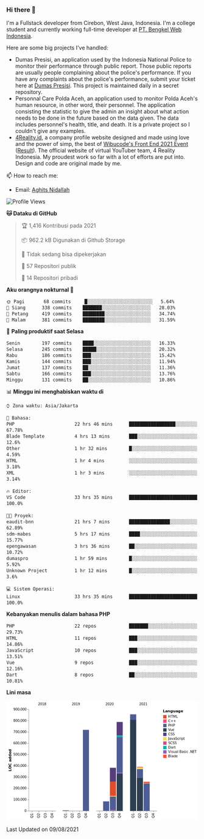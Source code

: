 ### Hi there 👋
I'm a Fullstack developer from Cirebon, West Java, Indonesia. I'm a college student and currently working full-time developer at [PT. Bengkel Web Indonesia](https://github.com/PT-Bengkel-Web-Indonesia).

Here are some big projects I've handled:
- Dumas Presisi, an application used by the Indonesia National Police to monitor their performance through public report. Those public reports are usually people complaining about the police's performance. If you have any complaints about the police's performance, submit your ticket here at [Dumas Presisi](https://dumaspresisi.polri.go.id/dumaspro). This project is maintained daily in a secret repository.
- Personnal Care Polda Aceh, an application used to monitor Polda Aceh's human resource, in other word, their personnel. The application consisting the statistic to give the admin an insight about what action needs to be done in the future based on the data given. The data includes personnel's health, title, and death. It is a private project so I couldn't give any examples.
- [4Reality.id](https://4reality.id), a company profile website designed and made using love and the power of simp, the best of [Wibucode's Front End 2021 Event](https://github.com/wibucode02/submision-event-frontend-2021) ([Result](https://github.com/wibucode02/top-5-pemenang-event-front-end-wibucode-2021)). The official website of virtual YouTuber team, 4 Reality Indonesia. My proudest work so far with a lot of efforts are put into. Design and code are original made by me.

📫 How to reach me:
- Email: [Aghits Nidallah](mailto:yourlovelydev@gmail.com)

<!--START_SECTION:waka-->
![Profile Views](http://img.shields.io/badge/Profil%20dilihat-4-blue)

**🐱 Dataku di GitHub** 

> 🏆 1,416 Kontribusi pada 2021
 > 
> 📦 962.2 kB Digunakan di Github Storage 
 > 
> 🚫 Tidak sedang bisa dipekerjakan
 > 
> 📜 57 Repositori publik 
 > 
> 🔑 14 Repositori pribadi  
 > 
**Aku orangnya nokturnal 🦉** 

```text
🌞 Pagi       68 commits     █░░░░░░░░░░░░░░░░░░░░░░░░   5.64% 
🌆 Siang      338 commits    ███████░░░░░░░░░░░░░░░░░░   28.03% 
🌃 Petang     419 commits    ████████░░░░░░░░░░░░░░░░░   34.74% 
🌙 Malam      381 commits    ████████░░░░░░░░░░░░░░░░░   31.59%

```
📅 **Paling produktif saat Selasa** 

```text
Senin        197 commits    ████░░░░░░░░░░░░░░░░░░░░░   16.33% 
Selasa       245 commits    █████░░░░░░░░░░░░░░░░░░░░   20.32% 
Rabu         186 commits    ███░░░░░░░░░░░░░░░░░░░░░░   15.42% 
Kamis        144 commits    ███░░░░░░░░░░░░░░░░░░░░░░   11.94% 
Jumat        137 commits    ██░░░░░░░░░░░░░░░░░░░░░░░   11.36% 
Sabtu        166 commits    ███░░░░░░░░░░░░░░░░░░░░░░   13.76% 
Minggu       131 commits    ██░░░░░░░░░░░░░░░░░░░░░░░   10.86%

```


📊 **Minggu ini menghabiskan waktu di** 

```text
⌚︎ Zona waktu: Asia/Jakarta

💬 Bahasa: 
PHP                      22 hrs 46 mins      █████████████████░░░░░░░░   67.78% 
Blade Template           4 hrs 13 mins       ███░░░░░░░░░░░░░░░░░░░░░░   12.6% 
Other                    1 hr 32 mins        █░░░░░░░░░░░░░░░░░░░░░░░░   4.59% 
HTML                     1 hr 4 mins         ░░░░░░░░░░░░░░░░░░░░░░░░░   3.18% 
XML                      1 hr 3 mins         ░░░░░░░░░░░░░░░░░░░░░░░░░   3.14%

🔥 Editor: 
VS Code                  33 hrs 35 mins      █████████████████████████   100.0%

🐱‍💻 Proyek: 
eaudit-bnn               21 hrs 7 mins       ███████████████░░░░░░░░░░   62.89% 
sdm-mabes                5 hrs 17 mins       ████░░░░░░░░░░░░░░░░░░░░░   15.77% 
epengawasan              3 hrs 36 mins       ██░░░░░░░░░░░░░░░░░░░░░░░   10.72% 
dumaspro                 1 hr 59 mins        █░░░░░░░░░░░░░░░░░░░░░░░░   5.92% 
Unknown Project          1 hr 12 mins        █░░░░░░░░░░░░░░░░░░░░░░░░   3.6%

💻 Sistem Operasi: 
Linux                    33 hrs 35 mins      █████████████████████████   100.0%

```

**Kebanyakan menulis dalam bahasa PHP** 

```text
PHP                      22 repos            ███████░░░░░░░░░░░░░░░░░░   29.73% 
HTML                     11 repos            ███░░░░░░░░░░░░░░░░░░░░░░   14.86% 
JavaScript               10 repos            ███░░░░░░░░░░░░░░░░░░░░░░   13.51% 
Vue                      9 repos             ███░░░░░░░░░░░░░░░░░░░░░░   12.16% 
Dart                     8 repos             ██░░░░░░░░░░░░░░░░░░░░░░░   10.81%

```


**Lini masa**

![Chart not found](https://raw.githubusercontent.com/NikarashiHatsu/NikarashiHatsu/master/charts/bar_graph.png) 


 Last Updated on 09/08/2021
<!--END_SECTION:waka-->
